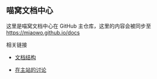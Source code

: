 ## 喵窝文档中心

这里是喵窝文档中心在 GitHub 主仓库，这里的内容会被同步至 https://miaowo.github.io/docs

相关链接

* [文档结构](https://github.com/Katzeilla/miaowo-docs/blob/master/INDEX.md)

* [在主站的讨论](https://www.miaowo.org/topic/437/)
